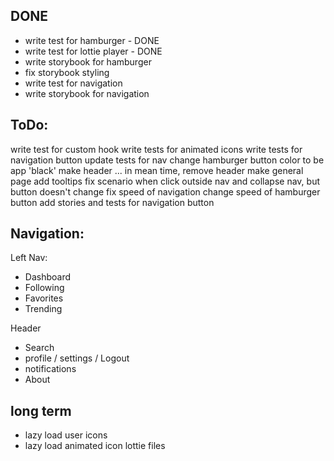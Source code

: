 ## DONE
* write test for hamburger - DONE
* write test for lottie player - DONE
* write storybook for hamburger
* fix storybook styling
* write test for navigation
* write storybook for navigation

## ToDo:
write test for custom hook
write tests for animated icons
write tests for navigation button
update tests for nav
change hamburger button color to be app 'black'
make header ... in mean time, remove header
make general page
add tooltips
fix scenario when click outside nav and collapse nav, but button doesn't change
fix speed of navigation
change speed of hamburger button
add stories and tests for navigation button


## Navigation:

Left Nav:
* Dashboard
* Following
* Favorites
* Trending

Header
* Search
* profile / settings / Logout
* notifications
* About

## long term
- lazy load user icons
- lazy load animated icon lottie files
